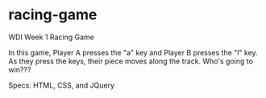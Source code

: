 # racing-game
WDI Week 1 Racing Game

In this game, Player A presses the "a" key and Player B presses the "l" key. As they press the keys, their piece moves along the track. Who's going to win???

Specs:
HTML, CSS, and JQuery

